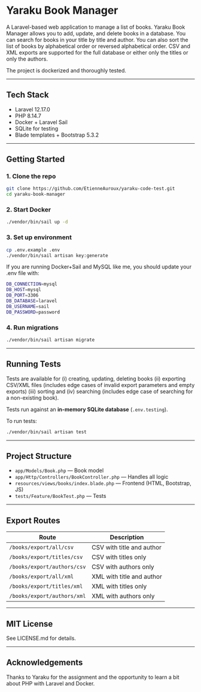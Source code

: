 
# Yaraku Book Manager

A Laravel-based web application to manage a list of books. 
Yaraku Book Manager allows you to add, update, and delete books in a database.
You can search for books in your title by title and author.
You can also sort the list of books by alphabetical order or reversed alphabetical order.
CSV and XML exports are supported for the full database or either only the titles or only the authors.

The project is dockerized and thoroughly tested.

---

## Tech Stack

- Laravel 12.17.0
- PHP 8.14.7
- Docker + Laravel Sail
- SQLite for testing
- Blade templates + Bootstrap 5.3.2
---

## Getting Started
### 1. Clone the repo

```bash
git clone https://github.com/EtienneAuroux/yaraku-code-test.git
cd yaraku-book-manager
```

### 2. Start Docker

```bash
./vendor/bin/sail up -d
```

### 3. Set up environment

```bash
cp .env.example .env
./vendor/bin/sail artisan key:generate
```

If you are running Docker+Sail and MySQL like me, you should update your .env file with:
```bash
DB_CONNECTION=mysql
DB_HOST=mysql
DB_PORT=3306
DB_DATABASE=laravel
DB_USERNAME=sail
DB_PASSWORD=password
```

### 4. Run migrations

```bash
./vendor/bin/sail artisan migrate
```

---

## Running Tests

Tests are available for (i) creating, updating, deleting books
(ii) exporting CSV/XML files (includes edge cases of invalid export parameters and empty exports)
(iii) sorting and (iv) searching (includes edge case of searching for a non-existing book).

Tests run against an **in-memory SQLite database** (`.env.testing`).

To run tests:

```bash
./vendor/bin/sail artisan test
```

---

## Project Structure

- `app/Models/Book.php` — Book model
- `app/Http/Controllers/BookController.php` — Handles all logic
- `resources/views/books/index.blade.php` — Frontend (HTML, Bootstrap, JS)
- `tests/Feature/BookTest.php` — Tests

---

## Export Routes

| Route | Description |
|-------|-------------|
| `/books/export/all/csv` | CSV with title and author |
| `/books/export/titles/csv` | CSV with titles only |
| `/books/export/authors/csv` | CSV with authors only |
| `/books/export/all/xml` | XML with title and author |
| `/books/export/titles/xml` | XML with titles only |
| `/books/export/authors/xml` | XML with authors only |

---

## MIT License

See LICENSE.md for details.

---

## Acknowledgements

Thanks to Yaraku for the assignment and the opportunity to learn a bit about PHP with Laravel and Docker.

